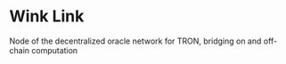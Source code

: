 # Wink Link

Node of the decentralized oracle network for TRON, bridging on and off-chain computation
